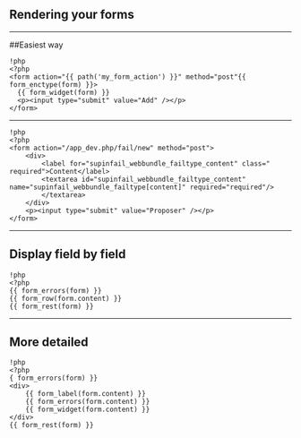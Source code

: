 ## Rendering your forms

---

##Easiest way

    !php
    <?php
    <form action="{{ path('my_form_action') }}" method="post"{{ form_enctype(form) }}>
      {{ form_widget(form) }}
      <p><input type="submit" value="Add" /></p> 
    </form>

---
    !php
    <?php
    <form action="/app_dev.php/fail/new" method="post">
        <div>
            <label for="supinfail_webbundle_failtype_content" class=" required">Content</label>
            <textarea id="supinfail_webbundle_failtype_content" name="supinfail_webbundle_failtype[content]" required="required"/>
            </textarea>
        </div>
        <p><input type="submit" value="Proposer" /></p> 
    </form>
    
---
## Display field by field

    !php
    <?php
    {{ form_errors(form) }}
    {{ form_row(form.content) }}
    {{ form_rest(form) }}
---
## More detailed
    !php
    <?php
    { form_errors(form) }}
    <div>
        {{ form_label(form.content) }}
        {{ form_errors(form.content) }}
        {{ form_widget(form.content) }}
    </div>
    {{ form_rest(form) }}
